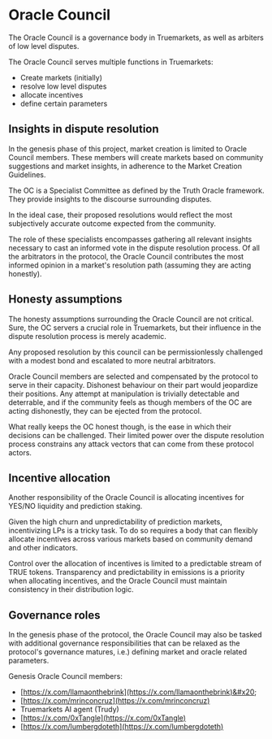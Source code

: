 # Oracle Council

The Oracle Council is a governance body in Truemarkets, as well as arbiters of low level disputes.

The Oracle Council serves multiple functions in Truemarkets:

* Create markets (initially)
* resolve low level disputes
* allocate incentives
* define certain parameters

## Insights in dispute resolution

In the genesis phase of this project, market creation is limited to Oracle Council members. These members will create markets based on community suggestions and market insights, in adherence to the Market Creation Guidelines.

The OC is a Specialist Committee as defined by the Truth Oracle framework. They provide insights to the discourse surrounding disputes.&#x20;

In the ideal case, their proposed resolutions would reflect the most subjectively accurate outcome expected from the community.&#x20;

The role of these specialists encompasses gathering all relevant insights necessary to cast an informed vote in the dispute resolution process. Of all the arbitrators in the protocol, the Oracle Council contributes the most informed opinion in a market's resolution path (assuming they are acting honestly).

## Honesty assumptions

The honesty assumptions surrounding the Oracle Council are not critical.  Sure, the OC servers a crucial role in Truemarkets, but their influence in the dispute resolution process is merely academic.&#x20;

Any proposed resolution by this council can be permissionlessly challenged with a modest bond and escalated to more neutral arbitrators.

Oracle Council members are selected and compensated by the protocol to serve in their capacity. Dishonest behaviour on their part would jeopardize their positions. Any attempt at manipulation is trivially detectable and deterrable, and if the community feels as though members of the OC are acting dishonestly, they can be ejected from the protocol.

What really keeps the OC honest though, is the ease in which their decisions can be challenged. Their limited power over the dispute resolution process constrains any attack vectors that can come from these protocol actors.

## Incentive allocation

Another responsibility of the Oracle Council is allocating incentives for YES/NO liquidity and prediction staking.&#x20;

Given the high churn and unpredictability of prediction markets, incentivizing LPs is a tricky task. To do so requires a body that can flexibly allocate incentives across various markets based on community demand and other indicators.&#x20;

Control over the allocation of incentives is limited to a predictable stream of TRUE tokens. Transparency and predictability in emissions is a priority when allocating incentives, and the Oracle Council must maintain consistency in their distribution logic.

## Governance roles

In the genesis phase of the protocol, the Oracle Council may also be tasked with additional governance responsibilities that can be relaxed as the protocol's governance matures, i.e.) defining market and oracle related parameters.



Genesis Oracle Council members:&#x20;

* [https://x.com/llamaonthebrink](https://x.com/llamaonthebrink)&#x20;
* [https://x.com/mrinconcruz](https://x.com/mrinconcruz)
* Truemarkets AI agent (Trudy)
* [https://x.com/0xTangle](https://x.com/0xTangle)
* [https://x.com/lumbergdoteth](https://x.com/lumbergdoteth)

